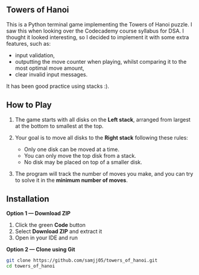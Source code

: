 ## Towers of Hanoi

This is a Python terminal game implementing the Towers of Hanoi puzzle.
I saw this when looking over the Codecademy course syllabus for DSA. I thought it looked interesting, so I decided to implement it with some extra features, such as:
- input validation,
- outputting the move counter when playing, whilst comparing it to the most optimal move amount,
- clear invalid input messages.

It has been good practice using stacks :).


## How to Play

1. The game starts with all disks on the **Left stack**, arranged from largest at the bottom to smallest at the top.
2. Your goal is to move all disks to the **Right stack** following these rules:
   - Only one disk can be moved at a time.
   - You can only move the top disk from a stack.
   - No disk may be placed on top of a smaller disk.

3. The program will track the number of moves you make, and you can try to solve it in the **minimum number of moves**.


## Installation

**Option 1 — Download ZIP**
1. Click the green **Code** button
2. Select **Download ZIP** and extract it
3. Open in your IDE and run

**Option 2 — Clone using Git**
```bash
git clone https://github.com/samjj05/towers_of_hanoi.git
cd towers_of_hanoi
